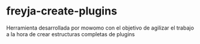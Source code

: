 # freyja-create-plugins
Herramienta desarrollada por mowomo con el objetivo de agilizar el trabajo a la hora de crear estructuras completas de plugins
